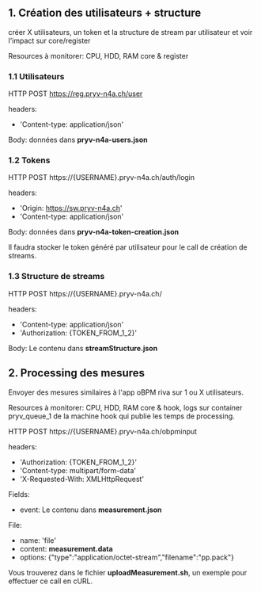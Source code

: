 ## 1. Création des utilisateurs + structure

créer X utilisateurs, un token et la structure de stream par utilisateur et voir l'impact sur core/register

Resources à monitorer: CPU, HDD, RAM core & register

### 1.1 Utilisateurs

HTTP POST https://reg.pryv-n4a.ch/user

headers: 
- 'Content-type: application/json'

Body: données dans **pryv-n4a-users.json**

### 1.2 Tokens

HTTP POST https://{USERNAME}.pryv-n4a.ch/auth/login

headers: 
- 'Origin: https://sw.pryv-n4a.ch'
- 'Content-type: application/json'

Body: données dans **pryv-n4a-token-creation.json**

Il faudra stocker le token généré par utilisateur pour le call de création de streams.

### 1.3 Structure de streams

HTTP POST https://{USERNAME}.pryv-n4a.ch/

headers:
- 'Content-type: application/json'
- 'Authorization: {TOKEN_FROM_1_2}'

Body: Le contenu dans **streamStructure.json**

## 2. Processing des mesures

Envoyer des mesures similaires à l'app oBPM riva sur 1 ou X utilisateurs.

Resources à monitorer: CPU, HDD, RAM core & hook, logs sur container pryv_queue_1 de la machine hook qui publie les temps de processing.

HTTP POST https://{USERNAME}.pryv-n4a.ch/obpminput

headers:
- 'Authorization: {TOKEN_FROM_1_2}'
- 'Content-type: multipart/form-data'
- 'X-Requested-With: XMLHttpRequest'

Fields:
- event: Le contenu dans **measurement.json**

File:
- name: 'file'
- content: **measurement.data**
- options: {"type":"application/octet-stream","filename":"pp.pack"}

Vous trouverez dans le fichier **uploadMeasurement.sh**, un exemple pour effectuer ce call en cURL.